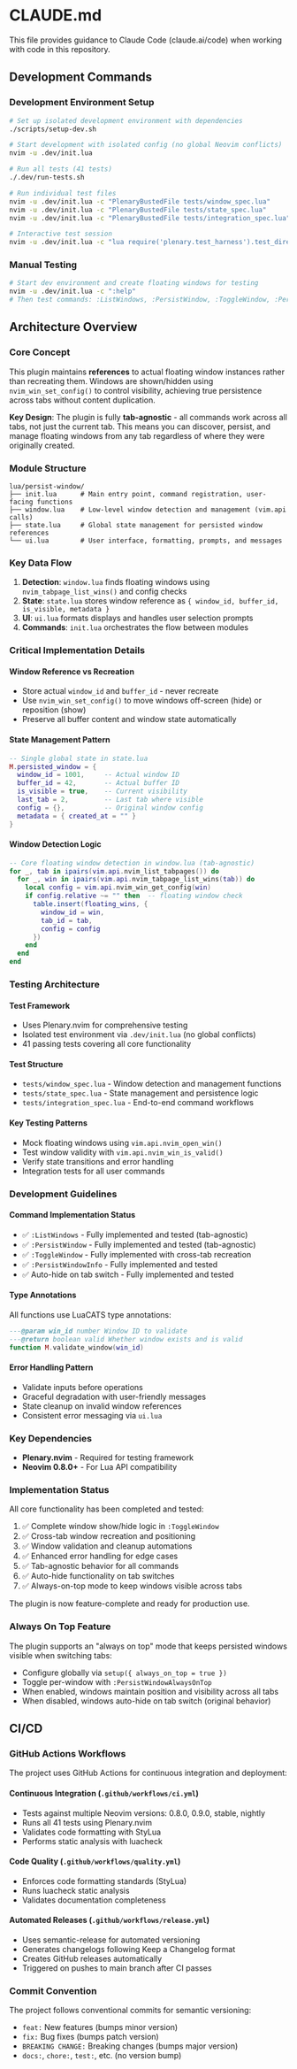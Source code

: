 # CLAUDE.md

This file provides guidance to Claude Code (claude.ai/code) when working with code in this repository.

## Development Commands

### Development Environment Setup
```bash
# Set up isolated development environment with dependencies
./scripts/setup-dev.sh

# Start development with isolated config (no global Neovim conflicts)
nvim -u .dev/init.lua

# Run all tests (41 tests)
./.dev/run-tests.sh

# Run individual test files
nvim -u .dev/init.lua -c "PlenaryBustedFile tests/window_spec.lua"
nvim -u .dev/init.lua -c "PlenaryBustedFile tests/state_spec.lua"
nvim -u .dev/init.lua -c "PlenaryBustedFile tests/integration_spec.lua"

# Interactive test session
nvim -u .dev/init.lua -c "lua require('plenary.test_harness').test_directory('tests/')"
```

### Manual Testing
```bash
# Start dev environment and create floating windows for testing
nvim -u .dev/init.lua -c ":help"
# Then test commands: :ListWindows, :PersistWindow, :ToggleWindow, :PersistWindowInfo
```

## Architecture Overview

### Core Concept
This plugin maintains **references** to actual floating window instances rather than recreating them. Windows are shown/hidden using `nvim_win_set_config()` to control visibility, achieving true persistence across tabs without content duplication.

**Key Design**: The plugin is fully **tab-agnostic** - all commands work across all tabs, not just the current tab. This means you can discover, persist, and manage floating windows from any tab regardless of where they were originally created.

### Module Structure
```
lua/persist-window/
├── init.lua      # Main entry point, command registration, user-facing functions
├── window.lua    # Low-level window detection and management (vim.api calls)
├── state.lua     # Global state management for persisted window references
└── ui.lua        # User interface, formatting, prompts, and messages
```

### Key Data Flow
1. **Detection**: `window.lua` finds floating windows using `nvim_tabpage_list_wins()` and config checks
2. **State**: `state.lua` stores window reference as `{ window_id, buffer_id, is_visible, metadata }`
3. **UI**: `ui.lua` formats displays and handles user selection prompts
4. **Commands**: `init.lua` orchestrates the flow between modules

### Critical Implementation Details

#### Window Reference vs Recreation
- Store actual `window_id` and `buffer_id` - never recreate
- Use `nvim_win_set_config()` to move windows off-screen (hide) or reposition (show)
- Preserve all buffer content and window state automatically

#### State Management Pattern
```lua
-- Single global state in state.lua
M.persisted_window = {
  window_id = 1001,     -- Actual window ID
  buffer_id = 42,       -- Actual buffer ID
  is_visible = true,    -- Current visibility
  last_tab = 2,         -- Last tab where visible
  config = {},          -- Original window config
  metadata = { created_at = "" }
}
```

#### Window Detection Logic
```lua
-- Core floating window detection in window.lua (tab-agnostic)
for _, tab in ipairs(vim.api.nvim_list_tabpages()) do
  for _, win in ipairs(vim.api.nvim_tabpage_list_wins(tab)) do
    local config = vim.api.nvim_win_get_config(win)
    if config.relative ~= "" then  -- floating window check
      table.insert(floating_wins, {
        window_id = win,
        tab_id = tab,
        config = config
      })
    end
  end
end
```

### Testing Architecture

#### Test Framework
- Uses Plenary.nvim for comprehensive testing
- Isolated test environment via `.dev/init.lua` (no global conflicts)
- 41 passing tests covering all core functionality

#### Test Structure
- `tests/window_spec.lua` - Window detection and management functions
- `tests/state_spec.lua` - State management and persistence logic
- `tests/integration_spec.lua` - End-to-end command workflows

#### Key Testing Patterns
- Mock floating windows using `vim.api.nvim_open_win()`
- Test window validity with `vim.api.nvim_win_is_valid()`
- Verify state transitions and error handling
- Integration tests for all user commands

### Development Guidelines

#### Command Implementation Status
- ✅ `:ListWindows` - Fully implemented and tested (tab-agnostic)
- ✅ `:PersistWindow` - Fully implemented and tested (tab-agnostic)
- ✅ `:ToggleWindow` - Fully implemented with cross-tab recreation
- ✅ `:PersistWindowInfo` - Fully implemented and tested
- ✅ Auto-hide on tab switch - Fully implemented and tested

#### Type Annotations
All functions use LuaCATS type annotations:
```lua
---@param win_id number Window ID to validate
---@return boolean valid Whether window exists and is valid
function M.validate_window(win_id)
```

#### Error Handling Pattern
- Validate inputs before operations
- Graceful degradation with user-friendly messages
- State cleanup on invalid window references
- Consistent error messaging via `ui.lua`

### Key Dependencies
- **Plenary.nvim** - Required for testing framework
- **Neovim 0.8.0+** - For Lua API compatibility

### Implementation Status
All core functionality has been completed and tested:
1. ✅ Complete window show/hide logic in `:ToggleWindow`
2. ✅ Cross-tab window recreation and positioning
3. ✅ Window validation and cleanup automations
4. ✅ Enhanced error handling for edge cases
5. ✅ Tab-agnostic behavior for all commands
6. ✅ Auto-hide functionality on tab switches
7. ✅ Always-on-top mode to keep windows visible across tabs

The plugin is now feature-complete and ready for production use.

### Always On Top Feature
The plugin supports an "always on top" mode that keeps persisted windows visible when switching tabs:
- Configure globally via `setup({ always_on_top = true })`
- Toggle per-window with `:PersistWindowAlwaysOnTop`
- When enabled, windows maintain position and visibility across all tabs
- When disabled, windows auto-hide on tab switch (original behavior)

## CI/CD

### GitHub Actions Workflows
The project uses GitHub Actions for continuous integration and deployment:

#### Continuous Integration (`.github/workflows/ci.yml`)
- Tests against multiple Neovim versions: 0.8.0, 0.9.0, stable, nightly
- Runs all 41 tests using Plenary.nvim
- Validates code formatting with StyLua
- Performs static analysis with luacheck

#### Code Quality (`.github/workflows/quality.yml`)
- Enforces code formatting standards (StyLua)
- Runs luacheck static analysis
- Validates documentation completeness

#### Automated Releases (`.github/workflows/release.yml`)
- Uses semantic-release for automated versioning
- Generates changelogs following Keep a Changelog format
- Creates GitHub releases automatically
- Triggered on pushes to main branch after CI passes

### Commit Convention
The project follows conventional commits for semantic versioning:
- `feat:` New features (bumps minor version)
- `fix:` Bug fixes (bumps patch version)
- `BREAKING CHANGE:` Breaking changes (bumps major version)
- `docs:`, `chore:`, `test:`, etc. (no version bump)
